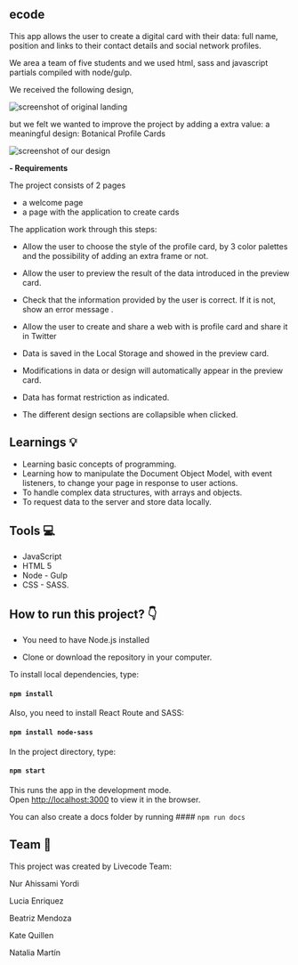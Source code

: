 ## ecode

This app allows the user to create a digital card with their data: full name, position and links to their contact details and social network profiles.

We area a team of five students and we used html, sass and javascript partials compiled with node/gulp.

We received the following design,

![screenshot of original landing ]()

but we felt we wanted to improve the project by adding a extra value: a meaningful design: Botanical Profile Cards

![screenshot of our design ]()

**- Requirements**

The project consists of 2 pages

- a welcome page
- a page with the application to create cards

The application work through this steps:

- Allow the user to choose the style of the profile card, by 3 color palettes and the possibility of adding an extra frame or not.


- Allow the user to preview the result of the data introduced in the preview card.

- Check that the information provided by the user is correct. If it is not, show an error message .

- Allow the user to create and share a web with is profile card and share it in Twitter

- Data is saved in the Local Storage and showed in the preview card.

- Modifications in data or design will automatically appear in the preview card.

- Data has format restriction as indicated.

- The different design sections are collapsible when clicked.

## Learnings 💡

- Learning basic concepts of programming.
- Learning how to manipulate the Document Object Model, with event listeners, to change your page in response to user actions.
- To handle complex data structures, with arrays and objects.
- To request data to the server and store data locally.

## Tools 💻

- JavaScript
- HTML 5
- Node - Gulp
- CSS - SASS.

## How to run this project? :point_down:

- You need to have Node.js installed

- Clone or download the repository in your computer.

To install local dependencies, type:

#### `npm install`

Also, you need to install React Route and SASS:

#### `npm install node-sass`

In the project directory, type:

#### `npm start`

This runs the app in the development mode.<br />
Open [http://localhost:3000](http://localhost:3000) to view it in the browser.

You can also create a docs folder by running #### `npm run docs`

## Team 👋

This project was created by Livecode Team:

Nur Ahissami Yordi 

Lucia Enriquez 

Beatriz Mendoza 

Kate Quillen 

Natalia Martín 
